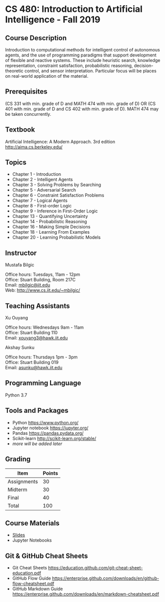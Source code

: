 # CS 480: Introduction to Artificial Intelligence - Fall 2019

## Course Description

Introduction to computational methods for intelligent control of autonomous agents, and the use of programming paradigms that support development of flexible and reactive systems. These include heuristic search, knowledge representation, constraint satisfaction, probabilistic reasoning, decision-theoretic control, and sensor interpretation. Particular focus will be places on real-world application of the material.

## Prerequisites

(CS 331 with min. grade of D and MATH 474 with min. grade of D) OR (CS 401 with min. grade of D and CS 402 with min. grade of D). MATH 474 may be taken concurrently.

## Textbook

Artificial Intelligence: A Modern Approach. 3rd edition <br>
http://aima.cs.berkeley.edu/

## Topics

* Chapter 1 - Introduction
* Chapter 2 - Intelligent Agents
* Chapter 3 - Solving Problems by Searching
* Chapter 5 - Adversarial Search
* Chapter 6 - Constraint Satisfaction Problems
* Chapter 7 - Logical Agents
* Chapter 8 - First-order Logic
* Chapter 9 - Inference in First-Order Logic
* Chapter 13 - Quantifying Uncertainty
* Chapter 14 - Probabilistic Reasoning
* Chapter 16 - Making Simple Decisions
* Chapter 18 - Learning From Examples
* Chapter 20 - Learning Probabilistic Models

## Instructor

Mustafa Bilgic

Office hours: Tuesdays, 11am - 12pm <br>
Office: Stuart Building, Room 217C <br>
Email: mbilgic@iit.edu <br>
Web: http://www.cs.iit.edu/~mbilgic/

## Teaching Assistants

Xu Ouyang

Office hours: Wednesdays 9am - 11am <br>
Office: Stuart Building 110 <br>
Email: xouyang3@hawk.iit.edu

Akshay Sunku

Office hours: Thursdays 1pm - 3pm <br>
Office: Stuart Building 019 <br>
Email: asunku@hawk.iit.edu


## Programming Language

Python 3.7

## Tools and Packages

* Python https://www.python.org/
* Jupyter notebook https://jupyter.org/
* Pandas https://pandas.pydata.org/
* Scikit-learn http://scikit-learn.org/stable/ 
* *more will be added later*

## Grading

Item | Points
--- | ---
Assignments | 30
Midterm | 30
Final | 40
Total | 100

## Course Materials

* [Slides](slides)
* Jupyter Notebooks

## Git & GitHub Cheat Sheets
* Git Cheat Sheets https://education.github.com/git-cheat-sheet-education.pdf
* GitHub Flow Guide https://enterprise.github.com/downloads/en/github-flow-cheatsheet.pdf
* GitHub Markdown Guide https://enterprise.github.com/downloads/en/markdown-cheatsheet.pdf
